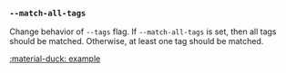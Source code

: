 ### `--match-all-tags`

Change behavior of `--tags` flag. If `--match-all-tags` is set, then all tags should be matched. Otherwise, at least one tag should be matched.

[:material-duck: example](examples/tags/README.md)

